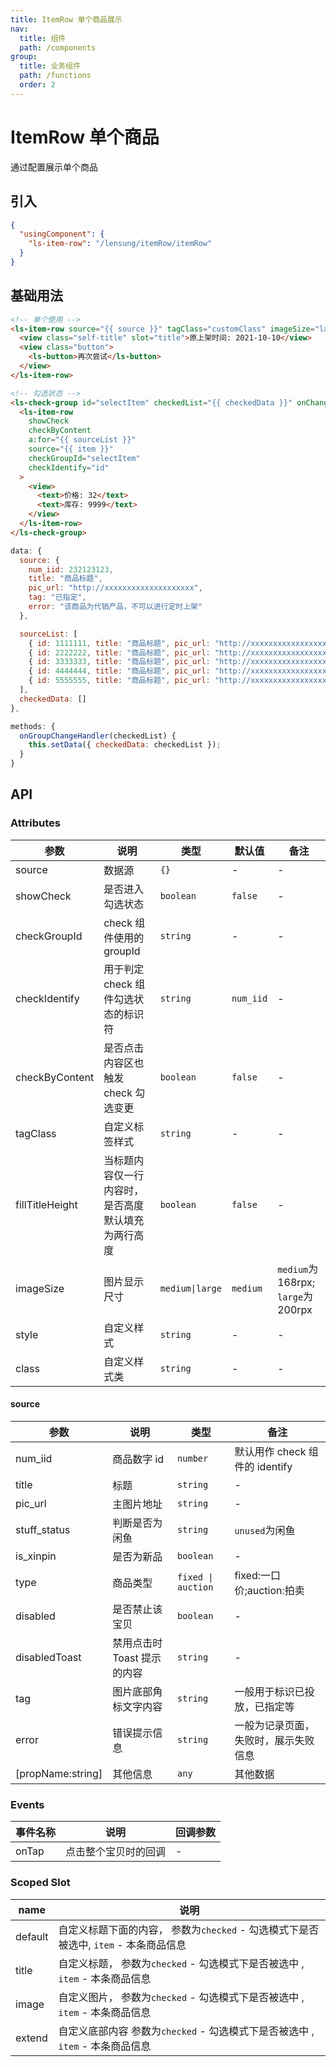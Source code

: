 ```yaml
---
title: ItemRow 单个商品展示
nav:
  title: 组件
  path: /components
group:
  title: 业务组件
  path: /functions
  order: 2
---
```


# ItemRow 单个商品

通过配置展示单个商品

## 引入

```json
{
  "usingComponent": {
    "ls-item-row": "/lensung/itemRow/itemRow"
  }
}
```

## 基础用法

```html
<!-- 单个使用 -->
<ls-item-row source="{{ source }}" tagClass="customClass" imageSize="large">
  <view class="self-title" slot="title">原上架时间: 2021-10-10</view>
  <view class="button">
    <ls-button>再次尝试</ls-button>
  </view>
</ls-item-row>

<!-- 勾选状态 -->
<ls-check-group id="selectItem" checkedList="{{ checkedData }}" onChange="onGroupChangeHandler">
  <ls-item-row
    showCheck
    checkByContent
    a:for="{{ sourceList }}"
    source="{{ item }}"
    checkGroupId="selectItem"
    checkIdentify="id"
  >
    <view>
      <text>价格: 32</text>
      <text>库存: 9999</text>
    </view>
  </ls-item-row>
</ls-check-group>
```

```js
data: {
  source: {
    num_iid: 232123123,
    title: "商品标题",
    pic_url: "http://xxxxxxxxxxxxxxxxxxxx",
    tag: "已指定",
    error: "该商品为代销产品，不可以进行定时上架"
  },

  sourceList: [
    { id: 1111111, title: "商品标题", pic_url: "http://xxxxxxxxxxxxxxxxxxxx" },
    { id: 2222222, title: "商品标题", pic_url: "http://xxxxxxxxxxxxxxxxxxxx" },
    { id: 3333333, title: "商品标题", pic_url: "http://xxxxxxxxxxxxxxxxxxxx" },
    { id: 4444444, title: "商品标题", pic_url: "http://xxxxxxxxxxxxxxxxxxxx" },
    { id: 5555555, title: "商品标题", pic_url: "http://xxxxxxxxxxxxxxxxxxxx" },
  ],
  checkedData: []
},

methods: {
  onGroupChangeHandler(checkedList) {
    this.setData({ checkedData: checkedList });
  }
}
```

## API

### Attributes

| 参数            | 说明                                               | 类型            | 默认值    | 备注                                |
| --------------- | -------------------------------------------------- | --------------- | --------- | ----------------------------------- |
| source          | 数据源                                             | `{}`            | -         | -                                   |
| showCheck       | 是否进入勾选状态                                   | `boolean`       | `false`   | -                                   |
| checkGroupId    | check 组件使用的 groupId                           | `string`        | -         | -                                   |
| checkIdentify   | 用于判定 check 组件勾选状态的标识符                | `string`        | `num_iid` | -                                   |
| checkByContent  | 是否点击内容区也触发 check 勾选变更                | `boolean`       | `false`   | -                                   |
| tagClass        | 自定义标签样式                                     | `string`        | -         | -                                   |
| fillTitleHeight | 当标题内容仅一行内容时，是否高度默认填充为两行高度 | `boolean`       | `false`   | -                                   |
| imageSize       | 图片显示尺寸                                       | `medium\|large` | `medium`  | `medium`为 168rpx; `large`为 200rpx |
| style           | 自定义样式                                         | `string`        | -         | -                                   |
| class           | 自定义样式类                                       | `string`        | -         | -                                   |

#### source

| 参数              | 说明                        | 类型               | 备注                                 |
| ----------------- | --------------------------- | ------------------ | ------------------------------------ |
| num_iid           | 商品数字 id                 | `number`           | 默认用作 check 组件的 identify       |
| title             | 标题                        | `string`           | -                                    |
| pic_url           | 主图片地址                  | `string`           | -                                    |
| stuff_status      | 判断是否为闲鱼              | `string`           | `unused`为闲鱼                       |
| is_xinpin         | 是否为新品                  | `boolean`          | -                                    |
| type              | 商品类型                    | `fixed \| auction` | fixed:一口价;auction:拍卖            |
| disabled          | 是否禁止该宝贝              | `boolean`          | -                                    |
| disabledToast     | 禁用点击时 Toast 提示的内容 | `string`           | -                                    |
| tag               | 图片底部角标文字内容        | `string`           | 一般用于标识已投放，已指定等         |
| error             | 错误提示信息                | `string`           | 一般为记录页面，失败时，展示失败信息 |
| [propName:string] | 其他信息                    | `any`              | 其他数据                             |

### Events

| 事件名称 | 说明                 | 回调参数 |
| -------- | -------------------- | -------- |
| onTap    | 点击整个宝贝时的回调 | -        |

### Scoped Slot

| name    | 说明                                                                                 |
| ------- | ------------------------------------------------------------------------------------ |
| default | 自定义标题下面的内容， 参数为`checked` - 勾选模式下是否被选中, `item` - 本条商品信息 |
| title   | 自定义标题， 参数为`checked` - 勾选模式下是否被选中 , `item` - 本条商品信息          |
| image   | 自定义图片， 参数为`checked` - 勾选模式下是否被选中 , `item` - 本条商品信息          |
| extend  | 自定义底部内容 参数为`checked` - 勾选模式下是否被选中 , `item` - 本条商品信息        |
